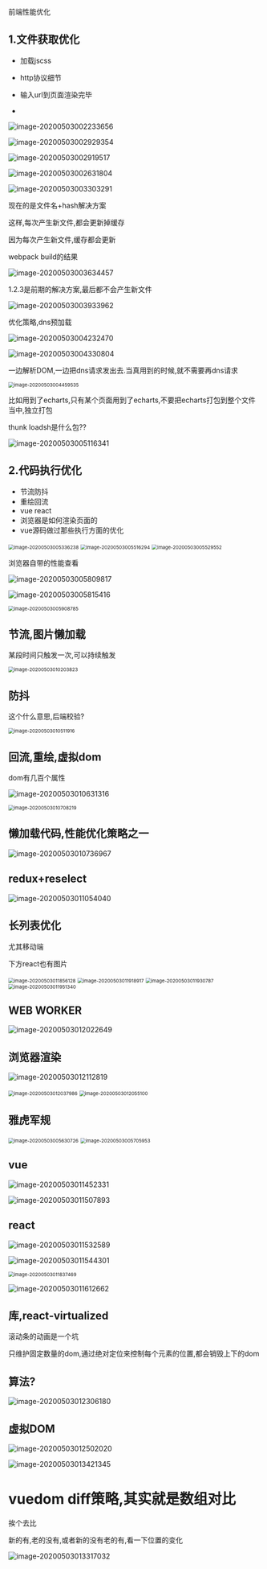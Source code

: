 前端性能优化

## 1.文件获取优化

* 加载jscss
* http协议细节
* 输入url到页面渲染完毕



* 

![image-20200503002233656](C:\Users\Artificial\AppData\Roaming\Typora\typora-user-images\image-20200503002233656.png)

![image-20200503002929354](C:\Users\Artificial\AppData\Roaming\Typora\typora-user-images\image-20200503002929354.png)

![image-20200503002919517](C:\Users\Artificial\AppData\Roaming\Typora\typora-user-images\image-20200503002919517.png)



![image-20200503002631804](C:\Users\Artificial\AppData\Roaming\Typora\typora-user-images\image-20200503002631804.png)





![image-20200503003303291](C:\Users\Artificial\AppData\Roaming\Typora\typora-user-images\image-20200503003303291.png)

现在的是文件名+hash解决方案

这样,每次产生新文件,都会更新掉缓存

因为每次产生新文件,缓存都会更新

webpack build的结果

![image-20200503003634457](C:\Users\Artificial\AppData\Roaming\Typora\typora-user-images\image-20200503003634457.png)

1.2.3是前期的解决方案,最后都不会产生新文件

![image-20200503003933962](C:\Users\Artificial\AppData\Roaming\Typora\typora-user-images\image-20200503003933962.png)



优化策略,dns预加载



![image-20200503004232470](C:\Users\Artificial\AppData\Roaming\Typora\typora-user-images\image-20200503004232470.png)

![image-20200503004330804](C:\Users\Artificial\AppData\Roaming\Typora\typora-user-images\image-20200503004330804.png)

一边解析DOM,一边把dns请求发出去.当真用到的时候,就不需要再dns请求



<img src="C:\Users\Artificial\AppData\Roaming\Typora\typora-user-images\image-20200503004459535.png" alt="image-20200503004459535" style="zoom:67%;" />



比如用到了echarts,只有某个页面用到了echarts,不要把echarts打包到整个文件当中,独立打包

thunk	 loadsh是什么包??



![image-20200503005116341](C:\Users\Artificial\AppData\Roaming\Typora\typora-user-images\image-20200503005116341.png)



## 2.代码执行优化



* 节流防抖
* 重绘回流
* vue react
* 浏览器是如何渲染页面的
* vue源码做过那些执行方面的优化

<img src="C:\Users\Artificial\AppData\Roaming\Typora\typora-user-images\image-20200503005336238.png" alt="image-20200503005336238" style="zoom:67%;" />

<img src="C:\Users\Artificial\AppData\Roaming\Typora\typora-user-images\image-20200503005516294.png" alt="image-20200503005516294" style="zoom:67%;" />

<img src="C:\Users\Artificial\AppData\Roaming\Typora\typora-user-images\image-20200503005529552.png" alt="image-20200503005529552" style="zoom:67%;" />

浏览器自带的性能查看

![image-20200503005809817](C:\Users\Artificial\AppData\Roaming\Typora\typora-user-images\image-20200503005809817.png)

![image-20200503005815416](C:\Users\Artificial\AppData\Roaming\Typora\typora-user-images\image-20200503005815416.png)

<img src="C:\Users\Artificial\AppData\Roaming\Typora\typora-user-images\image-20200503005908785.png" alt="image-20200503005908785" style="zoom:67%;" />



## 节流,图片懒加载

某段时间只触发一次,可以持续触发

<img src="C:\Users\Artificial\AppData\Roaming\Typora\typora-user-images\image-20200503010203823.png" alt="image-20200503010203823" style="zoom:67%;" />

## 防抖

这个什么意思,后端校验?

<img src="C:\Users\Artificial\AppData\Roaming\Typora\typora-user-images\image-20200503010511916.png" alt="image-20200503010511916" style="zoom:67%;" />

## 回流,重绘,虚拟dom

dom有几百个属性

![image-20200503010631316](C:\Users\Artificial\AppData\Roaming\Typora\typora-user-images\image-20200503010631316.png)

<img src="C:\Users\Artificial\AppData\Roaming\Typora\typora-user-images\image-20200503010708219.png" alt="image-20200503010708219" style="zoom:67%;" />

## 懒加载代码,性能优化策略之一

![image-20200503010736967](C:\Users\Artificial\AppData\Roaming\Typora\typora-user-images\image-20200503010736967.png)

## redux+reselect

![image-20200503011054040](C:\Users\Artificial\AppData\Roaming\Typora\typora-user-images\image-20200503011054040.png)

## 长列表优化

尤其移动端

下方react也有图片

<img src="C:\Users\Artificial\AppData\Roaming\Typora\typora-user-images\image-20200503011856128.png" alt="image-20200503011856128" style="zoom:67%;" />

<img src="C:\Users\Artificial\AppData\Roaming\Typora\typora-user-images\image-20200503011918917.png" alt="image-20200503011918917" style="zoom:67%;" />

<img src="C:\Users\Artificial\AppData\Roaming\Typora\typora-user-images\image-20200503011930787.png" alt="image-20200503011930787" style="zoom:67%;" />

<img src="C:\Users\Artificial\AppData\Roaming\Typora\typora-user-images\image-20200503011951340.png" alt="image-20200503011951340" style="zoom:67%;" />

## WEB WORKER

![image-20200503012022649](C:\Users\Artificial\AppData\Roaming\Typora\typora-user-images\image-20200503012022649.png)

## 浏览器渲染

![image-20200503012112819](C:\Users\Artificial\AppData\Roaming\Typora\typora-user-images\image-20200503012112819.png)

<img src="C:\Users\Artificial\AppData\Roaming\Typora\typora-user-images\image-20200503012037986.png" alt="image-20200503012037986" style="zoom:67%;" />

<img src="C:\Users\Artificial\AppData\Roaming\Typora\typora-user-images\image-20200503012055100.png" alt="image-20200503012055100" style="zoom:67%;" />



## 雅虎军规

<img src="C:\Users\Artificial\AppData\Roaming\Typora\typora-user-images\image-20200503005630726.png" alt="image-20200503005630726" style="zoom:67%;" />

<img src="C:\Users\Artificial\AppData\Roaming\Typora\typora-user-images\image-20200503005705953.png" alt="image-20200503005705953" style="zoom:67%;" />



## vue

![image-20200503011452331](C:\Users\Artificial\AppData\Roaming\Typora\typora-user-images\image-20200503011452331.png)

![image-20200503011507893](C:\Users\Artificial\AppData\Roaming\Typora\typora-user-images\image-20200503011507893.png)



## react

![image-20200503011532589](C:\Users\Artificial\AppData\Roaming\Typora\typora-user-images\image-20200503011532589.png)

![image-20200503011544301](C:\Users\Artificial\AppData\Roaming\Typora\typora-user-images\image-20200503011544301.png)

<img src="C:\Users\Artificial\AppData\Roaming\Typora\typora-user-images\image-20200503011837469.png" alt="image-20200503011837469" style="zoom:67%;" />

![image-20200503011612662](C:\Users\Artificial\AppData\Roaming\Typora\typora-user-images\image-20200503011612662.png)

## 库,react-virtualized

滚动条的动画是一个坑

只维护固定数量的dom,通过绝对定位来控制每个元素的位置,都会销毁上下的dom



## 算法?

![image-20200503012306180](C:\Users\Artificial\AppData\Roaming\Typora\typora-user-images\image-20200503012306180.png)





## 虚拟DOM

![image-20200503012502020](C:\Users\Artificial\AppData\Roaming\Typora\typora-user-images\image-20200503012502020.png)



![image-20200503013421345](C:\Users\Artificial\AppData\Roaming\Typora\typora-user-images\image-20200503013421345.png)

# vuedom diff策略,其实就是数组对比



挨个去比

新的有,老的没有,或者新的没有老的有,看一下位置的变化

 ![image-20200503013317032](C:\Users\Artificial\AppData\Roaming\Typora\typora-user-images\image-20200503013317032.png)